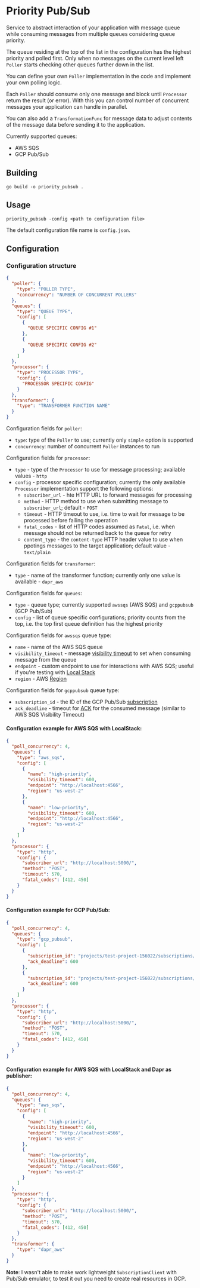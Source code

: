 # Priority Pub/Sub

Service to abstract interaction of your application with message queue while consuming messages from multiple queues
considering queue priority.

The queue residing at the top of the list in the configuration has the highest priority and polled first.
Only when no messages on the current level left `Poller` starts checking other queues further down in the list.

You can define your own `Poller` implementation in the code and implement your own polling logic.

Each `Poller` should consume only one message and block until `Processor` return the result (or error).
With this you can control number of concurrent messages your application can handle in parallel.

You can also add a `TransformationFunc` for message data to adjust contents of the message data before sending it to the
application.

Currently supported queues:
* AWS SQS
* GCP Pub/Sub

## Building

```shell
go build -o priority_pubsub .
```

## Usage

```shell
priority_pubsub -config <path to configuration file>
```

The default configuration file name is `config.json`.

## Configuration

### Configuration structure

```json
{
  "poller": {
    "type": "POLLER TYPE",
    "concurrency": "NUMBER OF CONCURRENT POLLERS"
  },
  "queues": {
    "type": "QUEUE TYPE",
    "config": [
      {
        "QUEUE SPECIFIC CONFIG #1"
      },
      {
        "QUEUE SPECIFIC CONFIG #2"
      }
    ]
  },
  "processor": {
    "type": "PROCESSOR TYPE",
    "config": {
      "PROCESSOR SPECIFIC CONFIG"
    }
  },
  "transformer": {
    "type": "TRANSFORMER FUNCTION NAME"
  }
}
```

Configuration fields for `poller`:
* `type`: type of the `Poller` to use; currently only `simple` option is supported
* `concurrency`: number of concurrent `Poller` instances to run

Configuration fields for `processor`:
* `type` - type of the `Processor` to use for message processing; available values - `http`
* `config` - processor specific configuration; currently the only available `Processor` implementation support the following options:
   - `subscriber_url` - hte HTTP URL to forward messages for processing
   - `method` - HTTP method to use when submitting message to `subscriber_url`; default - `POST`
   - `timeout` - HTTP timeout to use, i.e. time to wait for message to be processed before failing the operation
   - `fatal_codes` - list of HTTP codes assumed as `Fatal`, i.e. when message should not be returned back to the queue for retry
   - `content_type` - the `content-type` HTTP header value to use when ppotings messages to the target application; default value - `text/plain`

Configuration fields for `transformer`:
* `type` - name of the transformer function; currently only one value is available - `dapr_aws`

Configuration fields for `queues`:
* `type` - queue type; currently supported `awssqs` (AWS SQS) and `gcppubsub` (GCP Pub/Sub)
* `config` - list of queue specific configurations; priority counts from the top, i.e. the top first queue definition has the highest priority

Configuration fields for `awssqs` queue type:
* `name` - name of the AWS SQS queue
* `visibility_timeout` - message [visibility timeout](https://docs.aws.amazon.com/AWSSimpleQueueService/latest/SQSDeveloperGuide/sqs-visibility-timeout.html)
   to set when consuming message from the queue
* `endpoint` - custom endpoint to use for interactions with AWS SQS; useful if you're testing with [Local Stack](https://localstack.cloud)
* `region` - AWS [Region](https://docs.aws.amazon.com/AmazonRDS/latest/UserGuide/Concepts.RegionsAndAvailabilityZones.html)

Configuration fields for `gcppubsub` queue type:
* `subscription_id` - the ID of the GCP Pub/Sub [subscription](https://cloud.google.com/pubsub/docs/pull)
* `ack_deadline` - timeout for [ACK](https://cloud.google.com/pubsub/docs/lease-management) for the consumed message (similar to AWS SQS Visibility Timeout)

#### Configuration example for AWS SQS with LocalStack:
```json
{
  "poll_concurrency": 4,
  "queues": {
    "type": "aws_sqs",
    "config": [
      {
        "name": "high-priority",
        "visibility_timeout": 600,
        "endpoint": "http://localhost:4566",
        "region": "us-west-2"
      },
      {
        "name": "low-priority",
        "visibility_timeout": 600,
        "endpoint": "http://localhost:4566",
        "region": "us-west-2"
      }
    ]
  },
  "processor": {
    "type": "http",
    "config": {
      "subscriber_url": "http://localhost:5000/",
      "method": "POST",
      "timeout": 570,
      "fatal_codes": [412, 450]
    }
  }
}
```

#### Configuration example for GCP Pub/Sub:
```json
{
  "poll_concurrency": 4,
  "queues": {
    "type": "gcp_pubsub",
    "config": [
      {
        "subscription_id": "projects/test-project-156022/subscriptions/high-priority-sub",
        "ack_deadline": 600
      },
      {
        "subscription_id": "projects/test-project-156022/subscriptions/low-priority-sub",
        "ack_deadline": 600
      }
    ]
  },
  "processor": {
    "type": "http",
    "config": {
      "subscriber_url": "http://localhost:5000/",
      "method": "POST",
      "timeout": 570,
      "fatal_codes": [412, 450]
    }
  }
}
```

#### Configuration example for AWS SQS with LocalStack and Dapr as publisher:
```json
{
  "poll_concurrency": 4,
  "queues": {
    "type": "aws_sqs",
    "config": [
      {
        "name": "high-priority",
        "visibility_timeout": 600,
        "endpoint": "http://localhost:4566",
        "region": "us-west-2"
      },
      {
        "name": "low-priority",
        "visibility_timeout": 600,
        "endpoint": "http://localhost:4566",
        "region": "us-west-2"
      }
    ]
  },
  "processor": {
    "type": "http",
    "config": {
      "subscriber_url": "http://localhost:5000/",
      "method": "POST",
      "timeout": 570,
      "fatal_codes": [412, 450]
    }
  },
  "transformer": {
    "type": "dapr_aws"
  }
}
```

**Note**: I wasn't able to make work lightweight `SubscriptionClient` with Pub/Sub emulator, 
to test it out you need to create real resources in GCP.
